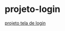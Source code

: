 # projeto-login
 <a href="https://geffersoncosta.github.io/projeto-login/index.html" target="_blank">projeto tela de login</a>

